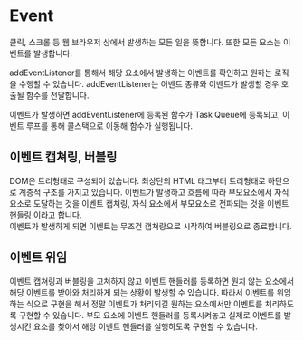 # Event

클릭, 스크롤 등 웹 브라우저 상에서 발생하는 모든 일을 뜻합니다.
또한 모든 요소는 이벤트를 발생합니다.

addEventListener를 통해서 해당 요소에서 발생하는 이벤트를 확인하고 원하는 로직을 수행할 수 있습니다. addEventListener는 이벤트 종류와 이벤트가 발생할 경우 호출될 함수를 전달합니다.

이벤트가 발생하면 addEventListener에 등록된 함수가 Task Queue에 등록되고, 이벤트 루프를 통해 콜스택으로 이동해 함수가 실행됩니다.

## 이벤트 캡쳐링, 버블링

DOM은 트리형태로 구성되어 있습니다. 최상단의 HTML 태그부터 트리형태로 하단으로 계층적 구조를 가지고 있습니다.
이벤트가 발생하고 흐름에 따라 부모요소에서 자식요소로 도달하는 것을 이벤트 캡쳐링, 자식 요소에서 부모요소로 전파되는 것을 이벤트 핸들링 이라고 합니다.  
이벤트가 발생하게 되면 이벤트는 무조건 캡쳐랑으로 시작하여 버블링으로 종료합니다.

## 이벤트 위임

이벤트 캡쳐링과 버블링을 고쳐하지 않고 이벤트 핸들러를 등록하면 원치 않는 요소에서 해당 이벤트를 받아와 처리하게 되는 상황이 발생할 수 있습니다.
따라서 이벤트를 위임하는 식으로 구현을 해서 정말 이벤트가 처리되길 원하는 요소에서만 이벤트를 처리하도록 구현할 수 있습니다. 부모 요소에 이벤트 핸들러를 등록시켜놓고 실제로 이벤트를 발생시킨 요소를 찾아서 해당 이벤트 핸들러를 실행하도록 구현할 수 있습니다.
